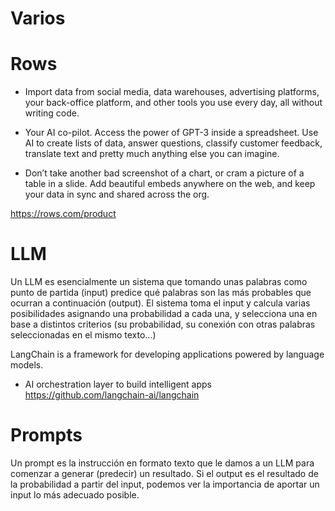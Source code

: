# Varios



# Rows


- Import data from social media, data warehouses, advertising platforms, your back-office platform, and other tools you use every day, all without writing code.

- Your AI co-pilot. Access the power of GPT-3 inside a spreadsheet. Use AI to create lists of data, answer questions, classify customer feedback, translate text and pretty much anything else you can imagine.

- Don’t take another bad screenshot of a chart, or cram a picture of a table in a slide. Add beautiful embeds anywhere on the web, and keep your data in sync and shared across the org.
	
https://rows.com/product


# LLM

Un LLM es esencialmente un sistema que tomando unas palabras como punto de partida (input) predice qué palabras son las más probables que ocurran a continuación (output). El sistema toma el input y calcula varias posibilidades asignando una probabilidad a cada una, y selecciona una en base a distintos criterios (su probabilidad, su conexión con otras palabras seleccionadas en el mismo texto...)


LangChain is a framework for developing applications powered by language models.
- AI orchestration layer to build intelligent apps
https://github.com/langchain-ai/langchain

# Prompts

Un prompt es la instrucción en formato texto que le damos a un LLM para comenzar a generar (predecir) un resultado. Si el output es el resultado de la probabilidad a partir del input, podemos ver la importancia de aportar un input lo más adecuado posible.